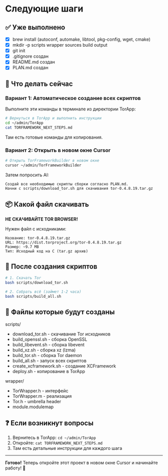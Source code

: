 # Следующие шаги

## ✅ Уже выполнено

- [x] brew install (autoconf, automake, libtool, pkg-config, wget, cmake)
- [x] mkdir -p scripts wrapper sources build output
- [x] git init
- [x] .gitignore создан
- [x] README.md создан
- [x] PLAN.md создан

## 🎯 Что делать сейчас

### Вариант 1: Автоматическое создание всех скриптов

Выполните эти команды в терминале из директории TorApp:

```bash
# Вернуться в TorApp и выполнить инструкции
cd ~/admin/TorApp
cat TORFRAMEWORK_NEXT_STEPS.md
```

Там есть готовые команды для копирования.

### Вариант 2: Открыть в новом окне Cursor

```bash
# Открыть TorFrameworkBuilder в новом окне
cursor ~/admin/TorFrameworkBuilder
```

Затем попросить AI:
```
Создай все необходимые скрипты сборки согласно PLAN.md.
Начни с scripts/download_tor.sh для скачивания tor-0.4.8.19.tar.gz
```

## 📦 Какой файл скачивать

**НЕ СКАЧИВАЙТЕ TOR BROWSER!**

Нужен файл с исходниками:
```
Название: tor-0.4.8.19.tar.gz
URL: https://dist.torproject.org/tor-0.4.8.19.tar.gz
Размер: ~9.7 MB
Тип: Исходный код на C (tar.gz архив)
```

## 🚀 После создания скриптов

```bash
# 1. Скачать Tor
bash scripts/download_tor.sh

# 2. Собрать всё (займет 1-2 часа)
bash scripts/build_all.sh
```

## 📝 Файлы которые будут созданы

scripts/
- download_tor.sh - скачивание Tor исходников
- build_openssl.sh - сборка OpenSSL
- build_libevent.sh - сборка libevent
- build_xz.sh - сборка xz (lzma)
- build_tor.sh - сборка Tor daemon
- build_all.sh - запуск всех скриптов
- create_xcframework.sh - создание XCFramework
- deploy.sh - копирование в TorApp

wrapper/
- TorWrapper.h - интерфейс
- TorWrapper.m - реализация
- Tor.h - umbrella header
- module.modulemap

## ❓ Если возникнут вопросы

1. Вернитесь в TorApp: `cd ~/admin/TorApp`
2. Откройте: `cat TORFRAMEWORK_NEXT_STEPS.md`
3. Там есть детальные инструкции для каждого шага

---

**Готово!** Теперь откройте этот проект в новом окне Cursor и начинайте работу! 🚀
